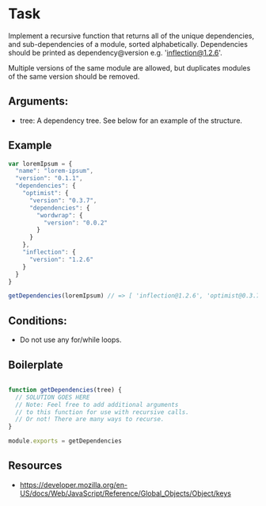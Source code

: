 # Task

Implement a recursive function that returns all of the unique dependencies, and sub-dependencies of a module, sorted alphabetically. Dependencies should be printed as dependency@version e.g. 'inflection@1.2.6'.

Multiple versions of the same module are allowed, but duplicates modules of the same version should be removed.

## Arguments:

* tree: A dependency tree. See below for an example of the structure.

## Example

```js
var loremIpsum = {
  "name": "lorem-ipsum",
  "version": "0.1.1",
  "dependencies": {
    "optimist": {
      "version": "0.3.7",
      "dependencies": {
        "wordwrap": {
          "version": "0.0.2"
        }
      }
    },
    "inflection": {
      "version": "1.2.6"
    }
  }
}

getDependencies(loremIpsum) // => [ 'inflection@1.2.6', 'optimist@0.3.7', 'wordwrap@0.0.2' ]

```

## Conditions:

* Do not use any for/while loops.

## Boilerplate

```js

function getDependencies(tree) {
  // SOLUTION GOES HERE
  // Note: Feel free to add additional arguments
  // to this function for use with recursive calls.
  // Or not! There are many ways to recurse.
}

module.exports = getDependencies

```

## Resources

* https://developer.mozilla.org/en-US/docs/Web/JavaScript/Reference/Global_Objects/Object/keys

